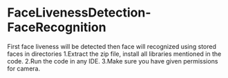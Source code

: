 # FaceLivenessDetection-FaceRecognition
First face liveness will be detected then face will recognized using stored faces in directories
1.Extract the zip file, install all libraries mentioned in the code.
2.Run the code in any IDE.
3.Make sure you have given permissions for camera.
